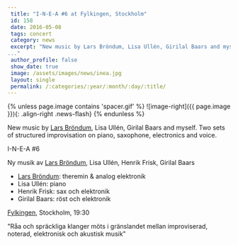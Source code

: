```yaml
---
 title: "I-N-E-A #6 at Fylkingen, Stockholm"
 id: 158
 date: 2016-05-08
 tags: concert
 category: news
 excerpt: "New music by Lars Bröndum, Lisa Ullén, Girilal Baars and myself. Two sets of structured improvisation on piano, saxophone, electronics and voice.
..."
 author_profile: false
 show_date: true
 image: /assets/images/news/inea.jpg
 layout: single
 permalink: /:categories/:year/:month/:day/:title/
---
```

{% unless page.image contains 'spacer.gif' %}
   ![image-right]({{ page.image }}){: .align-right .news-flash}
{% endunless %}

New music by <a href="http://www.brondum.se/MuArk/MuArk.html">Lars Bröndum</a>, Lisa Ullén, Girilal Baars and myself. Two sets of structured improvisation on piano, saxophone, electronics and voice.

I-N-E-A #6




Ny musik av <a href="http://www.brondum.se/MuArk/MuArk.html">Lars Bröndum</a>, Lisa Ullén, Henrik Frisk, Girilal Baars


<ul>
<li><a href="http://www.brondum.se/MuArk/MuArk.html">Lars Bröndum</a>: theremin & analog elektronik
<li>Lisa Ullén: piano
<li>Henrik Frisk: sax och elektronik
<li>Girilal Baars: röst och elektronik
</ul>
<a href="http://www.fylkingen.se/">Fylkingen</a>, Stockholm, 19:30 



"Råa och spräckliga klanger möts i gränslandet mellan improviserad, noterad, elektronisk och akustisk musik"



